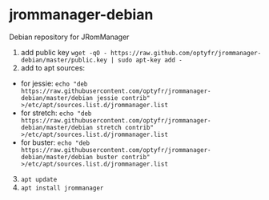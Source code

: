 # jrommanager-debian
Debian repository for JRomManager

1. add public key `wget -qO - https://raw.github.com/optyfr/jrommanager-debian/master/public.key | sudo apt-key add -`
2. add to apt sources:
  * for jessie: `echo "deb https://raw.githubusercontent.com/optyfr/jrommanager-debian/master/debian jessie contrib" >/etc/apt/sources.list.d/jrommanager.list`
  * for stretch: `echo "deb https://raw.githubusercontent.com/optyfr/jrommanager-debian/master/debian stretch contrib" >/etc/apt/sources.list.d/jrommanager.list`
  * for buster: `echo "deb https://raw.githubusercontent.com/optyfr/jrommanager-debian/master/debian buster contrib" >/etc/apt/sources.list.d/jrommanager.list`
3. `apt update`
4. `apt install jrommanager`
